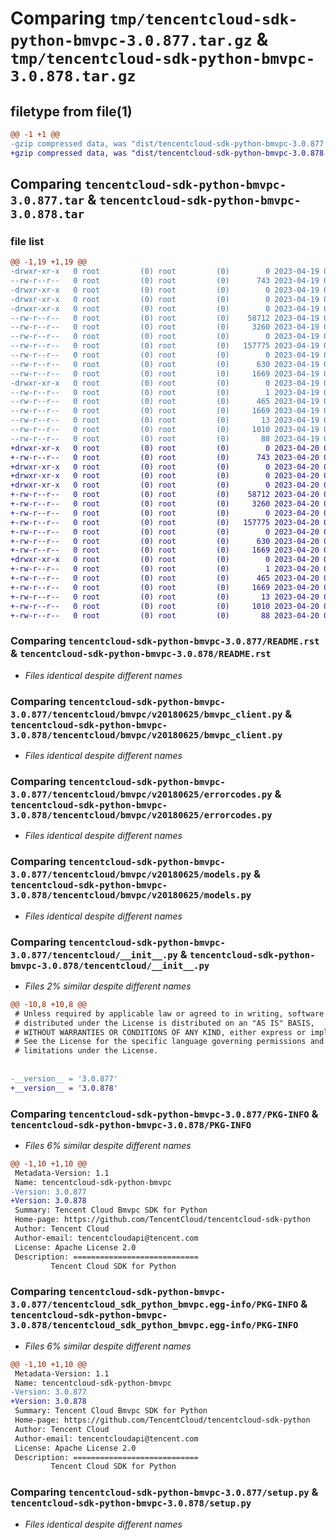 # Comparing `tmp/tencentcloud-sdk-python-bmvpc-3.0.877.tar.gz` & `tmp/tencentcloud-sdk-python-bmvpc-3.0.878.tar.gz`

## filetype from file(1)

```diff
@@ -1 +1 @@
-gzip compressed data, was "dist/tencentcloud-sdk-python-bmvpc-3.0.877.tar", last modified: Wed Apr 19 09:06:41 2023, max compression
+gzip compressed data, was "dist/tencentcloud-sdk-python-bmvpc-3.0.878.tar", last modified: Thu Apr 20 00:20:52 2023, max compression
```

## Comparing `tencentcloud-sdk-python-bmvpc-3.0.877.tar` & `tencentcloud-sdk-python-bmvpc-3.0.878.tar`

### file list

```diff
@@ -1,19 +1,19 @@
-drwxr-xr-x   0 root         (0) root         (0)        0 2023-04-19 09:06:41.000000 tencentcloud-sdk-python-bmvpc-3.0.877/
--rw-r--r--   0 root         (0) root         (0)      743 2023-04-19 09:06:41.000000 tencentcloud-sdk-python-bmvpc-3.0.877/README.rst
-drwxr-xr-x   0 root         (0) root         (0)        0 2023-04-19 09:06:41.000000 tencentcloud-sdk-python-bmvpc-3.0.877/tencentcloud/
-drwxr-xr-x   0 root         (0) root         (0)        0 2023-04-19 09:06:41.000000 tencentcloud-sdk-python-bmvpc-3.0.877/tencentcloud/bmvpc/
-drwxr-xr-x   0 root         (0) root         (0)        0 2023-04-19 09:06:41.000000 tencentcloud-sdk-python-bmvpc-3.0.877/tencentcloud/bmvpc/v20180625/
--rw-r--r--   0 root         (0) root         (0)    58712 2023-04-19 09:06:41.000000 tencentcloud-sdk-python-bmvpc-3.0.877/tencentcloud/bmvpc/v20180625/bmvpc_client.py
--rw-r--r--   0 root         (0) root         (0)     3260 2023-04-19 09:06:41.000000 tencentcloud-sdk-python-bmvpc-3.0.877/tencentcloud/bmvpc/v20180625/errorcodes.py
--rw-r--r--   0 root         (0) root         (0)        0 2023-04-19 09:06:41.000000 tencentcloud-sdk-python-bmvpc-3.0.877/tencentcloud/bmvpc/v20180625/__init__.py
--rw-r--r--   0 root         (0) root         (0)   157775 2023-04-19 09:06:41.000000 tencentcloud-sdk-python-bmvpc-3.0.877/tencentcloud/bmvpc/v20180625/models.py
--rw-r--r--   0 root         (0) root         (0)        0 2023-04-19 09:06:41.000000 tencentcloud-sdk-python-bmvpc-3.0.877/tencentcloud/bmvpc/__init__.py
--rw-r--r--   0 root         (0) root         (0)      630 2023-04-19 09:06:41.000000 tencentcloud-sdk-python-bmvpc-3.0.877/tencentcloud/__init__.py
--rw-r--r--   0 root         (0) root         (0)     1669 2023-04-19 09:06:41.000000 tencentcloud-sdk-python-bmvpc-3.0.877/PKG-INFO
-drwxr-xr-x   0 root         (0) root         (0)        0 2023-04-19 09:06:41.000000 tencentcloud-sdk-python-bmvpc-3.0.877/tencentcloud_sdk_python_bmvpc.egg-info/
--rw-r--r--   0 root         (0) root         (0)        1 2023-04-19 09:06:41.000000 tencentcloud-sdk-python-bmvpc-3.0.877/tencentcloud_sdk_python_bmvpc.egg-info/dependency_links.txt
--rw-r--r--   0 root         (0) root         (0)      465 2023-04-19 09:06:41.000000 tencentcloud-sdk-python-bmvpc-3.0.877/tencentcloud_sdk_python_bmvpc.egg-info/SOURCES.txt
--rw-r--r--   0 root         (0) root         (0)     1669 2023-04-19 09:06:41.000000 tencentcloud-sdk-python-bmvpc-3.0.877/tencentcloud_sdk_python_bmvpc.egg-info/PKG-INFO
--rw-r--r--   0 root         (0) root         (0)       13 2023-04-19 09:06:41.000000 tencentcloud-sdk-python-bmvpc-3.0.877/tencentcloud_sdk_python_bmvpc.egg-info/top_level.txt
--rw-r--r--   0 root         (0) root         (0)     1010 2023-04-19 09:06:41.000000 tencentcloud-sdk-python-bmvpc-3.0.877/setup.py
--rw-r--r--   0 root         (0) root         (0)       88 2023-04-19 09:06:41.000000 tencentcloud-sdk-python-bmvpc-3.0.877/setup.cfg
+drwxr-xr-x   0 root         (0) root         (0)        0 2023-04-20 00:20:52.000000 tencentcloud-sdk-python-bmvpc-3.0.878/
+-rw-r--r--   0 root         (0) root         (0)      743 2023-04-20 00:20:52.000000 tencentcloud-sdk-python-bmvpc-3.0.878/README.rst
+drwxr-xr-x   0 root         (0) root         (0)        0 2023-04-20 00:20:52.000000 tencentcloud-sdk-python-bmvpc-3.0.878/tencentcloud/
+drwxr-xr-x   0 root         (0) root         (0)        0 2023-04-20 00:20:52.000000 tencentcloud-sdk-python-bmvpc-3.0.878/tencentcloud/bmvpc/
+drwxr-xr-x   0 root         (0) root         (0)        0 2023-04-20 00:20:52.000000 tencentcloud-sdk-python-bmvpc-3.0.878/tencentcloud/bmvpc/v20180625/
+-rw-r--r--   0 root         (0) root         (0)    58712 2023-04-20 00:20:52.000000 tencentcloud-sdk-python-bmvpc-3.0.878/tencentcloud/bmvpc/v20180625/bmvpc_client.py
+-rw-r--r--   0 root         (0) root         (0)     3260 2023-04-20 00:20:52.000000 tencentcloud-sdk-python-bmvpc-3.0.878/tencentcloud/bmvpc/v20180625/errorcodes.py
+-rw-r--r--   0 root         (0) root         (0)        0 2023-04-20 00:20:52.000000 tencentcloud-sdk-python-bmvpc-3.0.878/tencentcloud/bmvpc/v20180625/__init__.py
+-rw-r--r--   0 root         (0) root         (0)   157775 2023-04-20 00:20:52.000000 tencentcloud-sdk-python-bmvpc-3.0.878/tencentcloud/bmvpc/v20180625/models.py
+-rw-r--r--   0 root         (0) root         (0)        0 2023-04-20 00:20:52.000000 tencentcloud-sdk-python-bmvpc-3.0.878/tencentcloud/bmvpc/__init__.py
+-rw-r--r--   0 root         (0) root         (0)      630 2023-04-20 00:20:52.000000 tencentcloud-sdk-python-bmvpc-3.0.878/tencentcloud/__init__.py
+-rw-r--r--   0 root         (0) root         (0)     1669 2023-04-20 00:20:52.000000 tencentcloud-sdk-python-bmvpc-3.0.878/PKG-INFO
+drwxr-xr-x   0 root         (0) root         (0)        0 2023-04-20 00:20:52.000000 tencentcloud-sdk-python-bmvpc-3.0.878/tencentcloud_sdk_python_bmvpc.egg-info/
+-rw-r--r--   0 root         (0) root         (0)        1 2023-04-20 00:20:52.000000 tencentcloud-sdk-python-bmvpc-3.0.878/tencentcloud_sdk_python_bmvpc.egg-info/dependency_links.txt
+-rw-r--r--   0 root         (0) root         (0)      465 2023-04-20 00:20:52.000000 tencentcloud-sdk-python-bmvpc-3.0.878/tencentcloud_sdk_python_bmvpc.egg-info/SOURCES.txt
+-rw-r--r--   0 root         (0) root         (0)     1669 2023-04-20 00:20:52.000000 tencentcloud-sdk-python-bmvpc-3.0.878/tencentcloud_sdk_python_bmvpc.egg-info/PKG-INFO
+-rw-r--r--   0 root         (0) root         (0)       13 2023-04-20 00:20:52.000000 tencentcloud-sdk-python-bmvpc-3.0.878/tencentcloud_sdk_python_bmvpc.egg-info/top_level.txt
+-rw-r--r--   0 root         (0) root         (0)     1010 2023-04-20 00:20:52.000000 tencentcloud-sdk-python-bmvpc-3.0.878/setup.py
+-rw-r--r--   0 root         (0) root         (0)       88 2023-04-20 00:20:52.000000 tencentcloud-sdk-python-bmvpc-3.0.878/setup.cfg
```

### Comparing `tencentcloud-sdk-python-bmvpc-3.0.877/README.rst` & `tencentcloud-sdk-python-bmvpc-3.0.878/README.rst`

 * *Files identical despite different names*

### Comparing `tencentcloud-sdk-python-bmvpc-3.0.877/tencentcloud/bmvpc/v20180625/bmvpc_client.py` & `tencentcloud-sdk-python-bmvpc-3.0.878/tencentcloud/bmvpc/v20180625/bmvpc_client.py`

 * *Files identical despite different names*

### Comparing `tencentcloud-sdk-python-bmvpc-3.0.877/tencentcloud/bmvpc/v20180625/errorcodes.py` & `tencentcloud-sdk-python-bmvpc-3.0.878/tencentcloud/bmvpc/v20180625/errorcodes.py`

 * *Files identical despite different names*

### Comparing `tencentcloud-sdk-python-bmvpc-3.0.877/tencentcloud/bmvpc/v20180625/models.py` & `tencentcloud-sdk-python-bmvpc-3.0.878/tencentcloud/bmvpc/v20180625/models.py`

 * *Files identical despite different names*

### Comparing `tencentcloud-sdk-python-bmvpc-3.0.877/tencentcloud/__init__.py` & `tencentcloud-sdk-python-bmvpc-3.0.878/tencentcloud/__init__.py`

 * *Files 2% similar despite different names*

```diff
@@ -10,8 +10,8 @@
 # Unless required by applicable law or agreed to in writing, software
 # distributed under the License is distributed on an "AS IS" BASIS,
 # WITHOUT WARRANTIES OR CONDITIONS OF ANY KIND, either express or implied.
 # See the License for the specific language governing permissions and
 # limitations under the License.
 
 
-__version__ = '3.0.877'
+__version__ = '3.0.878'
```

### Comparing `tencentcloud-sdk-python-bmvpc-3.0.877/PKG-INFO` & `tencentcloud-sdk-python-bmvpc-3.0.878/PKG-INFO`

 * *Files 6% similar despite different names*

```diff
@@ -1,10 +1,10 @@
 Metadata-Version: 1.1
 Name: tencentcloud-sdk-python-bmvpc
-Version: 3.0.877
+Version: 3.0.878
 Summary: Tencent Cloud Bmvpc SDK for Python
 Home-page: https://github.com/TencentCloud/tencentcloud-sdk-python
 Author: Tencent Cloud
 Author-email: tencentcloudapi@tencent.com
 License: Apache License 2.0
 Description: ============================
         Tencent Cloud SDK for Python
```

### Comparing `tencentcloud-sdk-python-bmvpc-3.0.877/tencentcloud_sdk_python_bmvpc.egg-info/PKG-INFO` & `tencentcloud-sdk-python-bmvpc-3.0.878/tencentcloud_sdk_python_bmvpc.egg-info/PKG-INFO`

 * *Files 6% similar despite different names*

```diff
@@ -1,10 +1,10 @@
 Metadata-Version: 1.1
 Name: tencentcloud-sdk-python-bmvpc
-Version: 3.0.877
+Version: 3.0.878
 Summary: Tencent Cloud Bmvpc SDK for Python
 Home-page: https://github.com/TencentCloud/tencentcloud-sdk-python
 Author: Tencent Cloud
 Author-email: tencentcloudapi@tencent.com
 License: Apache License 2.0
 Description: ============================
         Tencent Cloud SDK for Python
```

### Comparing `tencentcloud-sdk-python-bmvpc-3.0.877/setup.py` & `tencentcloud-sdk-python-bmvpc-3.0.878/setup.py`

 * *Files identical despite different names*

